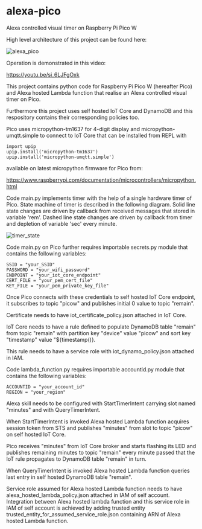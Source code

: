 # alexa-pico
Alexa controlled visual timer on Raspberry Pi Pico W

High level architecture of this project can be found here:

![alexa_pico](https://user-images.githubusercontent.com/6145641/194744850-bbeb7948-eff2-47d9-b75a-d23f1b874569.jpg)

Operation is demonstrated in this video:

https://youtu.be/si_6LJFgOxk

This project contains python code for Raspberry Pi Pico W (hereafter Pico) and Alexa hosted Lambda function that realise an Alexa controlled visual timer on Pico.

Furthermore this project uses self hosted IoT Core and DynamoDB and this respository contains their corresponding policies too.

Pico uses micropython-tm1637 for 4-digit display and micropython-umqtt.simple to connect to IoT Core that can be installed from REPL with
```
import upip  
upip.install('micropython-tm1637')
upip.install('micropython-umqtt.simple')
```
available on latest micropython firmware for Pico from:

https://www.raspberrypi.com/documentation/microcontrollers/micropython.html

Code main.py implements timer with the help of a single hardware timer of Pico. State machine of timer is described in the following diagram. Solid line state changes are driven by callback from received messages that stored in variable 'rem'. Dashed line state changes are driven by callback from timer and depletion of variable 'sec' every minute.

![timer_state](https://user-images.githubusercontent.com/6145641/194764992-f21fb2f5-c1ea-4704-86fa-35ab9e54660c.jpg)

Code main.py on Pico further requires importable secrets.py module that contains the following variables:
```
SSID = "your_SSID"  
PASSWORD = "your_wifi_password"  
ENDPOINT = "your_iot_core_endpoint"  
CERT_FILE = "your_pem_cert_file"  
KEY_FILE = "your_pem_private_key_file"  
```
Once Pico connects with these credentials to self hosted IoT Core endpoint, it subscribes to topic "picow" and publishes initial 0 value to topic "remain".

Certificate needs to have iot_certificate_policy.json attached in IoT Core.

IoT Core needs to have a rule defined to populate DynamoDB table "remain" from topic "remain" with partition key "device" value "picow" and sort key "timestamp" value "${timestamp()}.

This rule needs to have a service role with iot_dynamo_policy.json attached in IAM.

Code lambda_function.py requires importable accountid.py module that contains the following variables:
```
ACCOUNTID = "your_account_id"  
REGION = "your_region"
```
Alexa skill needs to be configured with StartTimerIntent carrying slot named "minutes" and with QueryTimerIntent.

When StartTimerIntent is invoked Alexa hosted Lambda function acquires session token from STS and publishes "minutes" from slot to topic "picow" on self hosted IoT Core.

Pico receives "minutes" from IoT Core broker and starts flashing its LED and publishes remaining minutes to topic "remain" every minute passed that the IoT rule propagates to DynamoDB table "remain" in turn.

When QueryTimerIntent is invoked Alexa hosted Lambda function queries last entry in self hosted DynamoDB table "remain".

Service role assumed for Alexa hosted Lambda function needs to have alexa_hosted_lambda_policy.json attached in IAM of self account. Integration between Alexa hosted lambda function and this service role in IAM of self account is achieved by adding trusted entity trusted_entity_for_assumed_service_role.json containing ARN of Alexa hosted Lambda function.
